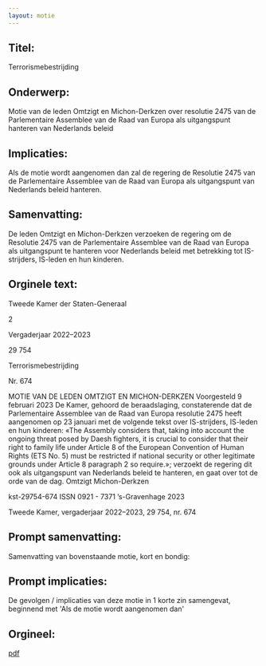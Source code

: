 ```yaml
---
layout: motie
---
```

## Titel:
Terrorismebestrijding
## Onderwerp:
Motie van de leden Omtzigt en Michon-Derkzen over resolutie 2475 van de Parlementaire Assemblee van de Raad van Europa als uitgangspunt hanteren van Nederlands beleid
## Implicaties:

Als de motie wordt aangenomen dan zal de regering de Resolutie 2475 van de Parlementaire Assemblee van de Raad van Europa als uitgangspunt van Nederlands beleid hanteren.
## Samenvatting:

De leden Omtzigt en Michon-Derkzen verzoeken de regering om de Resolutie 2475 van de Parlementaire Assemblee van de Raad van Europa als uitgangspunt te hanteren voor Nederlands beleid met betrekking tot IS-strijders, IS-leden en hun kinderen.
## Orginele text:


Tweede Kamer der Staten-Generaal

2

Vergaderjaar 2022–2023

29 754

Terrorismebestrijding

Nr. 674

MOTIE VAN DE LEDEN OMTZIGT EN MICHON-DERKZEN
Voorgesteld 9 februari 2023
De Kamer,
gehoord de beraadslaging,
constaterende dat de Parlementaire Assemblee van de Raad van Europa
resolutie 2475 heeft aangenomen op 23 januari met de volgende tekst
over IS-strijders, IS-leden en hun kinderen:
«The Assembly considers that, taking into account the ongoing threat
posed by Daesh fighters, it is crucial to consider that their right to family
life under Article 8 of the European Convention of Human Rights (ETS No.
5) must be restricted if national security or other legitimate grounds under
Article 8 paragraph 2 so require.»;
verzoekt de regering dit ook als uitgangspunt van Nederlands beleid te
hanteren,
en gaat over tot de orde van de dag.
Omtzigt
Michon-Derkzen

kst-29754-674
ISSN 0921 - 7371
’s-Gravenhage 2023

Tweede Kamer, vergaderjaar 2022–2023, 29 754, nr. 674


## Prompt samenvatting:
Samenvatting van bovenstaande motie, kort en bondig:


## Prompt implicaties:
De gevolgen / implicaties van deze motie in 1 korte zin samengevat, beginnend met 'Als de motie wordt aangenomen dan' 

## Orgineel:
[pdf](https://gegevensmagazijn.tweedekamer.nl/OData/v4/2.0/Document(a624f4ba-dfea-46f2-9546-3bdf3b1c0c34)/resource)
